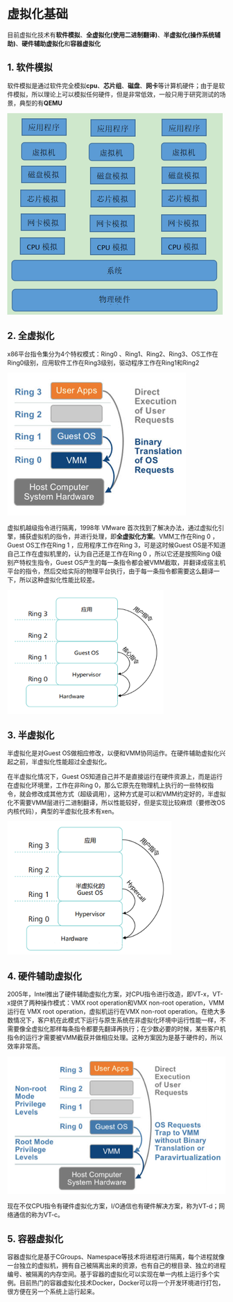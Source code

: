 # 虚拟化基础

目前虚拟化技术有**软件模拟**、**全虚拟化(使用二进制翻译)**、**半虚拟化(操作系统辅助)**、**硬件辅助虚拟化**和**容器虚拟化**

## 1. 软件模拟

软件模拟是通过软件完全模拟**cpu**、**芯片组**、**磁盘**、**网卡**等计算机硬件；由于是软件模拟，所以理论上可以模拟任何硬件，但是非常低效，一般只用于研究测试的场景，典型的有**QEMU**

![image](./images/135199189-f8ca013b-c21b-40e4-9cbb-1b16c6a11806.png)

## 2. 全虚拟化

x86平台指令集分为4个特权模式：Ring0 、Ring1、Ring2、Ring3、OS工作在Ring0级别，应用软件工作在Ring3级别，驱动程序工作在Ring1和Ring2

![image](./images/135199939-f6a6a6aa-fad4-4419-93b2-fc4eab4d90ed.png)

虚拟机越级指令进行隔离，1998年 VMware 首次找到了解决办法，通过虚拟化引擎，捕获虚拟机的指令，并进行处理，即**全虚拟化方案**。VMM工作在Ring 0 ，Guest OS工作在Ring 1 ，应用程序工作在Ring 3，可是这时候Guest OS是不知道自己工作在虚拟机里的，认为自己还是工作在Ring 0 ，所以它还是按照Ring 0级别产特权生指令，Guest OS产生的每一条指令都会被VMM截取，并翻译成宿主机平台的指令，然后交给实际的物理平台执行，由于每一条指令都需要这么翻译一下，所以这种虚拟化性能比较差。

![image](./images/135200115-d03732b9-d26e-4aa6-928f-e852a5891a43.png)

## 3. 半虚拟化

半虚拟化是对Guest OS做相应修改，以便和VMM协同运作。在硬件辅助虚拟化兴起之前，半虚拟化性能超过全虚拟化。

在半虚拟化情况下，Guest OS知道自己并不是直接运行在硬件资源上，而是运行在虚拟化环境里，工作在非Ring 0，那么它原先在物理机上执行的一些特权指令，就会修改成其他方式（超级调用），这种方式是可以和VMM约定好的，半虚拟化不需要VMM层进行二进制翻译，所以性能较好，但是实现比较麻烦（要修改OS内核代码），典型的半虚拟化技术有xen。

![image](./images/135200207-0556db7e-dce4-49b5-a14f-6104a0f9e28f.png)

## 4. 硬件辅助虚拟化

2005年，Intel推出了硬件辅助虚拟化方案，对CPU指令进行改造，即VT-x，VT-x提供了两种操作模式：VMX root operation和VMX non-root operation，VMM运行在 VMX root operation，虚拟机运行在VMX non-root operation。在绝大多数情况下，客户机在此模式下运行与原生系统在非虚拟化环境中运行性能一样，不需要像全虚拟化那样每条指令都要先翻译再执行；在少数必要的时候，某些客户机指令的运行才需要被VMM截获并做相应处理。这种方案因为是基于硬件的，所以效率非常高。

![image](./images/135200286-d21ccfcb-9b08-4ce7-bb22-80534d399738.png)

现在不仅CPU指令有硬件虚拟化方案，I/O通信也有硬件解决方案，称为VT-d；网络通信的称为VT-c。

## 5. 容器虚拟化

容器虚拟化是基于CGroups、Namespace等技术将进程进行隔离，每个进程就像一台独立的虚拟机，拥有自己被隔离出来的资源，也有自己的根目录、独立的进程编号、被隔离的内存空间。基于容器的虚拟化可以实现在单一内核上运行多个实例。目前热门的容器虚拟化技术Docker，Docker可以将一个开发环境进行打包，很方便在另一个系统上运行起来。